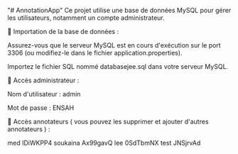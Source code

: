 "# AnnotationApp"
Ce projet utilise une base de données MySQL pour gérer les utilisateurs, notamment un compte administrateur.

📂 Importation de la base de données :

Assurez-vous que le serveur MySQL est en cours d'exécution sur le port 3306 (ou modifiez-le dans le fichier application.properties).

Importez le fichier SQL nommé databasejee.sql dans votre serveur MySQL.

🔐 Accès administrateur :

Nom d'utilisateur : admin

Mot de passe : ENSAH

🔐 Accès annotateurs ( vous pouvez les supprimer et ajouter d'autres annotateurs ) :

med                              IDiWKPP4
soukaina                         Ax99gavQ
lee                              0SdTbmNX
test                             JNSjrvAd                         

